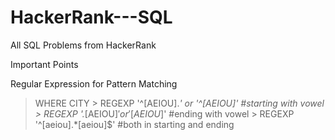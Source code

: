 # HackerRank---SQL
All SQL Problems from HackerRank



Important Points 

Regular Expression for Pattern Matching
  > WHERE CITY 
        > REGEXP '^[AEIOU].*'  or '^[AEIOU]'    #starting with vowel
        > REGEXP '.*[AEIOU]$'  or '[AEIOU]$'    #ending with vowel
        > REGEXP '^[aeiou].*[aeiou]$'           #both in starting and ending
